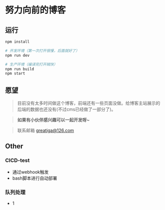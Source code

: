 # 努力向前的博客

## 运行

```bash
npm install

# 开发环境（第一次打开很慢，后面就好了）
npm run dev

# 生产环境（编译完打开贼快）
npm run build
npm start
```

## 愿望

> 目前没有太多时间做这个博客，前端还有一些页面没做。给博客主站展示的后端的数据也还没有(不过cms已经做了一部分了)。

> **如果有小伙伴感兴趣可以一起开发呀~**

> 联系邮箱 greatiga@126.com

## Other

### CICD-test

* 通过webhook触发
* bash脚本进行自动部署

### 队列处理

* 1